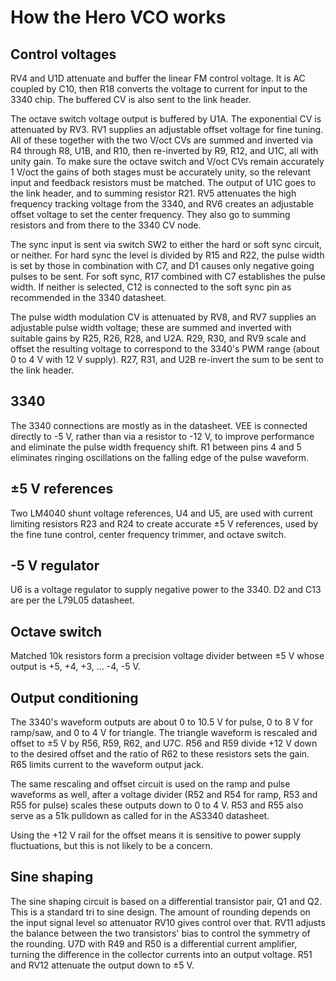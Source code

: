 # How the Hero VCO works

## Control voltages

RV4 and U1D attenuate and buffer the linear FM control voltage. It is AC coupled by C10, then R18 converts the voltage to current for input to the 3340 chip. The buffered CV is also sent to the link header.

The octave switch voltage output is buffered by U1A. The exponential CV is attenuated by RV3. RV1 supplies an adjustable offset voltage for fine tuning. All of these together with the two V/oct CVs are summed and inverted via R4 through R8, U1B, and R10, then re-inverted by R9, R12, and U1C, all with unity gain. To make sure the octave switch and V/oct CVs remain accurately 1 V/oct the gains of both stages must be accurately unity, so the relevant input and feedback resistors must be matched. The output of U1C goes to the link header, and to summing resistor R21. RV5 attenuates the high frequency tracking voltage from the 3340, and RV6 creates an adjustable offset voltage to set the center frequency. They also go to summing resistors and from there to the 3340 CV node.

The sync input is sent via switch SW2 to either the hard or soft sync circuit, or neither. For hard sync the level is divided by R15 and R22, the pulse width is set by those in combination with C7, and D1 causes only negative going pulses to be sent. For soft sync, R17 combined with C7 establishes the pulse width. If neither is selected, C12 is connected to the soft sync pin as recommended in the 3340 datasheet.

The pulse width modulation CV is attenuated by RV8, and RV7 supplies an adjustable pulse width voltage; these are summed and inverted with suitable gains by R25, R26, R28, and U2A. R29, R30, and RV9 scale and offset the resulting voltage to correspond to the 3340's PWM range (about 0 to 4 V with 12 V supply). R27, R31, and U2B re-invert the sum to be sent to the link header.

## 3340

The 3340 connections are mostly as in the datasheet. VEE is connected directly to -5 V, rather than via a resistor to -12 V, to improve performance and eliminate the pulse width frequency shift. R1 between pins 4 and 5 eliminates ringing oscillations on the falling edge of the pulse waveform.

## ±5 V references

Two LM4040 shunt voltage references, U4 and U5, are used with current limiting resistors R23 and R24 to create accurate ±5 V references, used by the fine tune control, center frequency trimmer, and octave switch.

## -5 V regulator

U6 is a voltage regulator to supply negative power to the 3340. D2 and C13 are per the L79L05 datasheet.

## Octave switch

Matched 10k resistors form a precision voltage divider between ±5 V whose output is +5, +4, +3, ... -4, -5 V. 

## Output conditioning

The 3340's waveform outputs are about 0 to 10.5 V for pulse, 0 to 8 V for ramp/saw, and 0 to 4 V for triangle. The triangle waveform is rescaled and offset to ±5 V by R56, R59, R62, and U7C. R56 and R59 divide +12 V down to the desired offset and the ratio of R62 to these resistors sets the gain. R65 limits current to the waveform output jack. 

The same rescaling and offset circuit is used on the ramp and pulse waveforms as well, after a voltage divider (R52 and R54 for ramp, R53 and R55 for pulse) scales these outputs down to 0 to 4 V. R53 and R55 also serve as a 51k pulldown as called for in the AS3340 datasheet.

Using the +12 V rail for the offset means it is sensitive to power supply fluctuations, but this is not likely to be a concern.

## Sine shaping

The sine shaping circuit is based on a differential transistor pair, Q1 and Q2. This is a standard tri to sine design. The amount of rounding depends on the input signal level so attenuator RV10 gives control over that. RV11 adjusts the balance between the two transistors' bias to control the symmetry of the rounding. U7D with R49 and R50 is a differential current amplifier, turning the difference in the collector currents into an output voltage. R51 and RV12 attenuate the output down to ±5 V.
